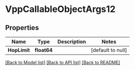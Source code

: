 # VppCallableObjectArgs12

## Properties
Name | Type | Description | Notes
------------ | ------------- | ------------- | -------------
**HopLimit** | **float64** |  | [default to null]

[[Back to Model list]](../README.md#documentation-for-models) [[Back to API list]](../README.md#documentation-for-api-endpoints) [[Back to README]](../README.md)

